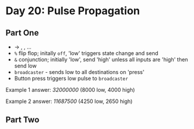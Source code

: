 # Day 20: Pulse Propagation

## Part One

- <type><node> -> <node>, <node>, ...
- `%` flip flop; initally `off`, 'low' triggers state change and send
- `&` conjunction; initially 'low', send 'high' unless all inputs are 'high' then send low
- `broadcaster` - sends low to all destinations on 'press'
- Button press triggers low pulse to `broadcaster`


Example 1 answer: _32000000_ (8000 low, 4000 high)

Example 2 answer: _11687500_ (4250 low, 2650 high)


## Part Two